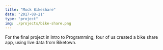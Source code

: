 ```yaml
---
title: "Mock Bikeshare"
date: "2017-08-21"
type: "project"
img: ./projects/bike-share.png
---
```


For the final project in Intro to Programming, four of us created a bike share app, using live data from Biketown. 